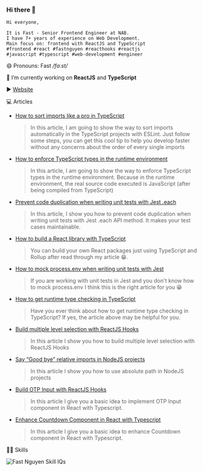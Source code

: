### Hi there 👋

<!--
**phatnguyenuit/phatnguyenuit** is a ✨ _special_ ✨ repository because its `README.md` (this file) appears on your GitHub profile.

Here are some ideas to get you started:

- 🔭 I’m currently working on ...
- 🌱 I’m currently learning ...
- 👯 I’m looking to collaborate on ...
- 🤔 I’m looking for help with ...
- 💬 Ask me about ...
- 📫 How to reach me: ...
- 😄 Pronouns: ...
- ⚡ Fun fact: ...
-->
```
Hi everyone,

It is Fast - Senior Frontend Engineer at NAB.
I have 7+ years of experience on Web Development.
Main focus on: frontend with ReactJS and TypeScript
#frontend #react #fastnguyen #reacthooks #reactjs
#javascript #typescript #web-development #engineer
```
😄 Pronouns: Fast */fɑːst/*

🔭 I’m currently working on **ReactJS** and **TypeScript**

▶ [Website](https://phatnguyenuit.github.io/)

💻 Articles

- [How to sort imports like a pro in TypeScript](https://medium.com/weekly-webtips/how-to-sort-imports-like-a-pro-in-typescript-4ee8afd7258a?source=friends_link&sk=e742dd891aebe663e39d4cbde969e922)

  > In this article, I am going to show the way to sort imports automatically in the TypeScript projects with ESLint. Just follow some steps, you can get this cool tip to help you develop faster without any concerns about the order of every single imports

- [How to enforce TypeScript types in the runtime environment](https://medium.com/weekly-webtips/how-to-enforce-typescript-types-in-the-runtime-environment-3564ae33a792?source=friends_link&sk=c7d164b79be7829ac6f3a92fcfe7ada9)

  
  > In this article, I am going to show the way to enforce TypeScript types in the runtime environment. Because in the runtime environment, the real source code executed is JavaScript (after being compiled from TypeScript)


- [Prevent code duplication when writing unit tests with Jest .each](https://medium.com/tinyso/prevent-code-duplication-when-writing-unit-tests-with-jest-each-df412d6953c?source=friends_link&sk=0530dd92417cb95220c6be0e739a342a)

  > In this article, I show you how to prevent code duplication when writing unit tests with Jest .each API method. It makes your test cases maintainable.

- [How to build a React library with TypeScript](https://medium.com/weekly-webtips/how-to-build-a-react-library-with-typescript-d0f08a1f517e?source=friends_link&sk=ce8f646adfd9e01b42f04ee2392ad588)

  > You can build your own React packages just using TypeScript and Rollup after read through my article 😁.

- [How to mock process.env when writing unit tests with Jest](https://medium.com/weekly-webtips/how-to-mock-process-env-when-writing-unit-tests-with-jest-80940f367c2c?source=friends_link&sk=0c9cef9403a13f6547ea6183bb7ef0a1)

  > If you are working with unit tests in Jest and you don't know how to mock process.env
  > I think this is the right article for you 😁

- [How to get runtime type checking in TypeScript](https://medium.com/weekly-webtips/how-to-get-runtime-type-checking-in-typescript-ec06e88046f4?source=friends_link&sk=4c91c043879a0803a13c627bfe920fce)

  > Have you ever think about how to get runtime type checking in TypeScript?
  > If yes, the article above may be helpful for you.

- [Build multiple level selection with ReactJS Hooks](https://medium.com/weekly-webtips/build-multiple-level-selection-with-reactjs-hooks-d32add9b1177?source=friends_link&sk=2d6ccf22a11faadae80980f3d1d65662)

  > In this article I show you how to build multiple level selection with ReactJS Hooks

- [Say “Good bye” relative imports in NodeJS projects](https://medium.com/weekly-webtips/say-good-bye-relative-imports-in-nodejs-projects-65513bcdae6c?source=friends_link&sk=2797966c2d15217e6a6ba9ab9fd120d9)

  > In this article I show you how to use absolute path in NodeJS projects

- [Build OTP Input with ReactJS Hooks](https://medium.com/@fast.nguyen/build-otp-input-with-reactjs-hooks-5699eb58b427?source=friends_link&sk=bbf8ad15d5f9bd81728fa0a235a7fa77)

  > In this article I give you a basic idea to implement OTP Input component in React with Typescript.

- [Enhance Countdown Component in React with Typescript](https://medium.com/@fast.nguyen/enhance-count-down-component-in-react-with-typescript-3f258c583b36?source=friends_link&sk=c4c4fd1ec3cfc3a0c8730e63a0431cc2&fbclid=IwAR37vfC3euPuAMFErV7ynRD2GhKJlEl8kzTVjnNhMNn5o68Lk01r-yK_-5Y)
  > In this article I give you a basic idea to enhance Countdown component in React with Typescript.


💪🏿 Skills

![Fast Nguyen Skill IQs](https://user-images.githubusercontent.com/19201982/152078178-475a6127-9f94-408c-bcdb-b5f93e38aaa0.png)

